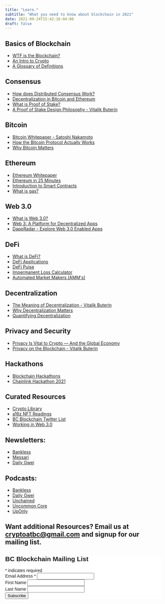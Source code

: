```yaml
---
title: "Learn."
subtitle: "What you need to know about blockchain in 2021"
date: 2021-09-24T15:42:16-04:00
draft: false
---
```


<h2> Basics of Blockchain </h2>

- [WTF is the Blockchain?](https://hackernoon.com/wtf-is-the-blockchain-1da89ba19348)
- [An Intro to Crypto](https://a16z.com/2018/05/04/intro-to-crypto/)
- [A Glossary of Definitions](https://interesante.com/2021/01/quick-reference-to-blockchain-and-cryptocurrencies/)

<h2> Consensus </h2>

- [How does Distributed Consensus Work?](https://medium.com/s/story/lets-take-a-crack-at-understanding-distributed-consensus-dad23d0dc95)
- [Decentralization in Bitcoin and Ethereum](http://hackingdistributed.com/2018/01/15/decentralization-bitcoin-ethereum/)
- [What is Proof of Stake?](https://github.com/ethereum/wiki/wiki/Proof-of-Stake-FAQs)
- [A Proof of Stake Design Philosophy - Vitalik Buterin](https://medium.com/@VitalikButerin/a-proof-of-stake-design-philosophy-506585978d51)


<h2> Bitcoin </h2>

- [Bitcoin Whitepaper - Satoshi Nakamoto](https://bitcoin.org/bitcoin.pdf)
- [How the Bitcoin Protocol Actually Works](http://www.michaelnielsen.org/ddi/how-the-bitcoin-protocol-actually-works/)
- [Why Bitcoin Matters](https://dealbook.nytimes.com/2014/01/21/why-bitcoin-matters/)

<h2> Ethereum </h2>

- [Ethereum Whitepaper](https://github.com/ethereum/wiki/wiki/White-Paper)
- [Ethereum in 25 Minutes](https://www.youtube.com/watch?v=66SaEDzlmP4&feature=youtu.be)
- [Introduction to Smart Contracts](https://ethereum.org/en/developers/docs/smart-contracts/)
- [What is gas?](https://etherchain.org/tools/gasnow)

<h2> Web 3.0 </h2>

- [What is Web 3.0?](https://permission.io/blog/web-3-0/)
- [Web 3: A Platform for Decentralized Apps](https://www.ethdocs.org/en/latest/introduction/web3.html)
- [DappRadar - Explore Web 3.0 Enabled Apps](https://dappradar.com/)

<h2> DeFi </h2>

- [What is DeFi?](https://99bitcoins.com/what-is-defi/)
- [DeFi Applications](https://dappradar.com/defi)
- [DeFi Pulse](https://defipulse.com)
- [Impermanent Loss Calculator](https://dailydefi.org/tools/impermanent-loss-calculator/)
- [Automated Market Makers (AMM's)](https://medium.com/dragonfly-research/what-explains-the-rise-of-amms-7d008af1c399)

<h2> Decentralization </h2>

- [The Meaning of Decentralization - Vitalik Buterin](https://medium.com/@VitalikButerin/the-meaning-of-decentralization-a0c92b76a274)
- [Why Decentralization Matters](https://medium.com/s/story/why-decentralization-matters-5e3f79f7638e)
- [Quantifying Decentralization](https://news.earn.com/quantifying-decentralization-e39db233c28e)

<h2> Privacy and Security </h2>

- [Privacy Is Vital to Crypto — And the Global Economy](https://www.coindesk.com/privacy-vital-crypto-global-economy)
- [Privacy on the Blockchain - Vitalik Buterin](https://blog.ethereum.org/2016/01/15/privacy-on-the-blockchain/)

<h2> Hackathons </h2>

- [Blockchain Hackathons](https://www.hackathon.com/theme/blockchain)
- [Chainlink Hackathon 2021](https://chain.link/hackathon)

<h2> Curated Resources </h2>

- [Crypto Library](https://cryptolibrary.fulvia.xyz/)
- [a16z NFT Readings](https://a16z.com/2021/04/02/nfts-readings-resources/)
- [BC Blockchain Twitter List](https://twitter.com/i/lists/1450620366724878342?s=20)
- [Working in Web 3.0](https://web3.smsunarto.com/)

<h2> Newsletters:   </h2>

- [Bankless](https://newsletter.banklesshq.com/about)
- [Messari](https://messari.io/newsletter)
- [Daily Gwei](https://thedailygwei.libsyn.com/)

<h2> Podcasts:</h2>

- [Bankless](http://podcast.banklesshq.com/)
- [Daily Gwei](https://thedailygwei.libsyn.com/)
- [Unchained](https://unchainedpodcast.com/)
- [Uncommon Core](https://uncommoncore.co/podcast/)
- [UpOnly](https://open.spotify.com/show/5E8JGuJEfKXi3p9vH0Vjz4)



<h2> Want additional Resources?
Email us at <a href="mailto:cryptoatbc@gmail.com">   cryptoatbc@gmail.com</a> and signup for our mailing list.</h2>

<!-- Begin Mailchimp Signup Form -->
<link href="//cdn-images.mailchimp.com/embedcode/classic-10_7.css" rel="stylesheet" type="text/css">
<style type="text/css">
	#mc_embed_signup{background:#fff; clear:left; font:14px Helvetica,Arial,sans-serif; }
	/* Add your own Mailchimp form style overrides in your site stylesheet or in this style block.
	   We recommend moving this block and the preceding CSS link to the HEAD of your HTML file. */
</style>
<div id="mc_embed_signup">
<form action="https://bcblockchain.us4.list-manage.com/subscribe/post?u=8ef15f950e6118c012c96f58e&amp;id=958f077a2d" method="post" id="mc-embedded-subscribe-form" name="mc-embedded-subscribe-form" class="validate" target="_blank" novalidate>
    <div id="mc_embed_signup_scroll">
	<h2>BC Blockchain Mailing List</h2>
<div class="indicates-required"><span class="asterisk">*</span> indicates required</div>
<div class="mc-field-group">
	<label for="mce-EMAIL">Email Address  <span class="asterisk">*</span>
</label>
	<input type="email" value="" name="EMAIL" class="required email" id="mce-EMAIL">
</div>
<div class="mc-field-group">
	<label for="mce-FNAME">First Name </label>
	<input type="text" value="" name="FNAME" class="" id="mce-FNAME">
</div>
<div class="mc-field-group">
	<label for="mce-LNAME">Last Name </label>
	<input type="text" value="" name="LNAME" class="" id="mce-LNAME">
</div>
	<div id="mce-responses" class="clear">
		<div class="response" id="mce-error-response" style="display:none"></div>
		<div class="response" id="mce-success-response" style="display:none"></div>
	</div>    <!-- real people should not fill this in and expect good things - do not remove this or risk form bot signups-->
    <div style="position: absolute; left: -5000px;" aria-hidden="true"><input type="text" name="b_8ef15f950e6118c012c96f58e_958f077a2d" tabindex="-1" value=""></div>
    <div class="clear"><input type="submit" value="Subscribe" name="subscribe" id="mc-embedded-subscribe" class="button"></div>
    </div>
</form>
</div>
<script type='text/javascript' src='//s3.amazonaws.com/downloads.mailchimp.com/js/mc-validate.js'></script><script type='text/javascript'>(function($) {window.fnames = new Array(); window.ftypes = new Array();fnames[0]='EMAIL';ftypes[0]='email';fnames[1]='FNAME';ftypes[1]='text';fnames[2]='LNAME';ftypes[2]='text';fnames[3]='ADDRESS';ftypes[3]='address';fnames[4]='PHONE';ftypes[4]='phone';}(jQuery));var $mcj = jQuery.noConflict(true);</script>
<!--End mc_embed_signup-->
